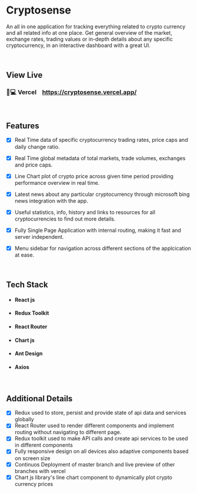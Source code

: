 # Cryptosense

An all in one application for tracking everything related to crypto currency and all related info at one place. Get general overview of the market, exchange rates, trading values or in-depth details about any specific cryptocurrency, in an interactive dashboard with a great UI.

</br>

## View Live


### 🔗💻 Vercel &nbsp;&nbsp; https://cryptosense.vercel.app/

</br>

## Features

- [x] Real Time data of specific cryptocurrency trading rates, price caps and daily change ratio.
- [x] Real Time global metadata of total markets, trade volumes, exchanges and price caps.
- [x] Line Chart plot of crypto price across given time period providing performance overview in real time.
- [x] Latest news about any particular cryptocurrency through microsoft bing news integration with the app.
- [x] Useful statistics, info, history and links to resources for all cryptocurrencies to find out more details.
- [x] Fully Single Page Application with internal routing, making it fast and server independent.
- [x] Menu sidebar for navigation across different sections of the applcication at ease.


</br>

## Tech Stack

- #### React js
- #### Redux Toolkit
- #### React Router
- #### Chart js
- #### Ant Design
- #### Axios

</br>

## Additional Details

- [x]  Redux used to store, persist and provide state of api data and services globally
- [x]  React Router used to render different components and implement routing without navigating to different page.
- [x]  Redux toolkit used to make API calls and create api services to be used in different components
- [x]  Fully responsive design on all devices also adaptive components based on screen size
- [x]  Continuos Deployment of master branch and live preview of other branches with vercel
- [x]  Chart js library's line chart component to dynamically plot crypto currency prices
